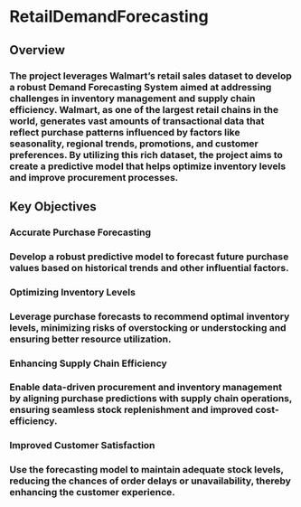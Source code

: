 # RetailDemandForecasting
## Overview
### The project leverages Walmart’s retail sales dataset to develop a robust Demand Forecasting System aimed at addressing challenges in inventory management and supply chain efficiency. Walmart, as one of the largest retail chains in the world, generates vast amounts of transactional data that reflect purchase patterns influenced by factors like seasonality, regional trends, promotions, and customer preferences. By utilizing this rich dataset, the project aims to create a predictive model that helps optimize inventory levels and improve procurement processes.
## Key Objectives
### **Accurate Purchase Forecasting**
### Develop a robust predictive model to forecast future purchase values based on historical trends and other influential factors.
### **Optimizing Inventory Levels**
### Leverage purchase forecasts to recommend optimal inventory levels, minimizing risks of overstocking or understocking and ensuring better resource utilization.
### **Enhancing Supply Chain Efficiency**
### Enable data-driven procurement and inventory management by aligning purchase predictions with supply chain operations, ensuring seamless stock replenishment and improved cost-efficiency.
### **Improved Customer Satisfaction**
### Use the forecasting model to maintain adequate stock levels, reducing the chances of order delays or unavailability, thereby enhancing the customer experience.

